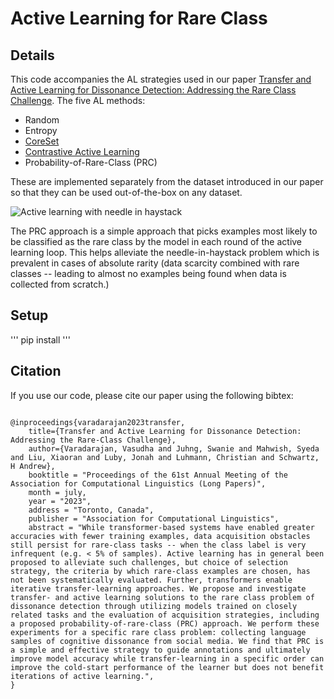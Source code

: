 # Active Learning for Rare Class
## Details

This code accompanies the AL strategies used in our paper [Transfer and Active Learning for Dissonance Detection: Addressing the Rare Class Challenge](https://arxiv.org/abs/2305.02459). The five AL methods: 

* Random
* Entropy
* [CoreSet](https://arxiv.org/abs/1708.00489v4)
* [Contrastive Active Learning](https://aclanthology.org/2021.emnlp-main.51/)
* Probability-of-Rare-Class (PRC)

These are implemented separately from the dataset introduced in our paper so that they can be used out-of-the-box on any dataset.

![Active learning with needle in haystack](./images/something.png)

The PRC approach is a simple approach that picks examples most likely to be classified as the rare class by the model in each round of the active learning loop. This helps alleviate the needle-in-haystack problem which is prevalent in cases of absolute rarity (data scarcity combined with rare classes -- leading to almost no examples being found when data is collected from scratch.)

## Setup

'''
pip install 
'''

## Citation

If you use our code, please cite our paper using the following bibtex:

```

@inproceedings{varadarajan2023transfer,
    title={Transfer and Active Learning for Dissonance Detection: Addressing the Rare-Class Challenge},
    author={Varadarajan, Vasudha and Juhng, Swanie and Mahwish, Syeda and Liu, Xiaoran and Luby, Jonah and Luhmann, Christian and Schwartz, H Andrew},
    booktitle = "Proceedings of the 61st Annual Meeting of the Association for Computational Linguistics (Long Papers)",
    month = july,
    year = "2023",
    address = "Toronto, Canada",
    publisher = "Association for Computational Linguistics",
    abstract = "While transformer-based systems have enabled greater accuracies with fewer training examples, data acquisition obstacles still persist for rare-class tasks -- when the class label is very infrequent (e.g. < 5% of samples). Active learning has in general been proposed to alleviate such challenges, but choice of selection strategy, the criteria by which rare-class examples are chosen, has not been systematically evaluated. Further, transformers enable iterative transfer-learning approaches. We propose and investigate transfer- and active learning solutions to the rare class problem of dissonance detection through utilizing models trained on closely related tasks and the evaluation of acquisition strategies, including a proposed probability-of-rare-class (PRC) approach. We perform these experiments for a specific rare class problem: collecting language samples of cognitive dissonance from social media. We find that PRC is a simple and effective strategy to guide annotations and ultimately improve model accuracy while transfer-learning in a specific order can improve the cold-start performance of the learner but does not benefit iterations of active learning.",
}

```
